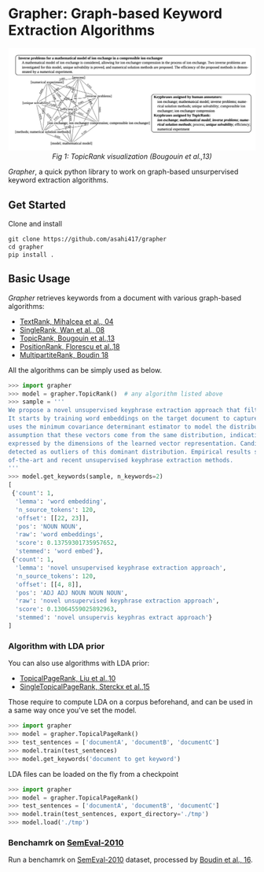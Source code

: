 # Grapher: Graph-based Keyword Extraction Algorithms

<p align="center">
  <img src="./asset/topic_rank_fig.png" width="800">
  <br><i>Fig 1: TopicRank visualization (Bougouin et al.,13) </i>
</p>


*Grapher*, a quick python library to work on graph-based unsurpervised keyword extraction algorithms.

## Get Started
Clone and install

```
git clone https://github.com/asahi417/grapher
cd grapher
pip install .
```

## Basic Usage
*Grapher* retrieves keywords from a document with various graph-based algorithms:
- [TextRank, Mihalcea et al., 04](https://web.eecs.umich.edu/~mihalcea/papers/mihalcea.emnlp04.pdf)
- [SingleRank, Wan et al., 08](https://aclanthology.info/pdf/C/C08/C08-1122.pdf)
- [TopicRank, Bougouin et al.,13](http://www.aclweb.org/anthology/I13-1062)
- [PositionRank, Florescu et al.,18](http://people.cs.ksu.edu/~ccaragea/papers/acl17.pdf)
- [MultipartiteRank, Boudin 18](https://arxiv.org/pdf/1803.08721.pdf)

All the algorithms can be simply used as below.

```python
>>> import grapher
>>> model = grapher.TopicRank()  # any algorithm listed above
>>> sample = '''
We propose a novel unsupervised keyphrase extraction approach that filters candidate keywords using outlier detection.
It starts by training word embeddings on the target document to capture semantic regularities among the words. It then
uses the minimum covariance determinant estimator to model the distribution of non-keyphrase word vectors, under the
assumption that these vectors come from the same distribution, indicative of their irrelevance to the semantics
expressed by the dimensions of the learned vector representation. Candidate keyphrases only consist of words that are
detected as outliers of this dominant distribution. Empirical results show that our approach outperforms state
of-the-art and recent unsupervised keyphrase extraction methods.
'''
>>> model.get_keywords(sample, n_keywords=2)
[
 {'count': 1,
  'lemma': 'word embedding',
  'n_source_tokens': 120,
  'offset': [[22, 23]],
  'pos': 'NOUN NOUN',
  'raw': 'word embeddings',
  'score': 0.13759301735957652,
  'stemmed': 'word embed'},
 {'count': 1,
  'lemma': 'novel unsupervised keyphrase extraction approach',
  'n_source_tokens': 120,
  'offset': [[4, 8]],
  'pos': 'ADJ ADJ NOUN NOUN NOUN',
  'raw': 'novel unsupervised keyphrase extraction approach',
  'score': 0.13064559025892963,
  'stemmed': 'novel unsupervis keyphras extract approach'}
]
```

### Algorithm with LDA prior
You can also use algorithms with LDA prior:
- [TopicalPageRank, Liu et al.,10](http://nlp.csai.tsinghua.edu.cn/~lzy/publications/emnlp2010.pdf)
- [SingleTopicalPageRank, Sterckx et al.,15](https://core.ac.uk/download/pdf/55828317.pdf)

Those require to compute LDA on a corpus beforehand, and can be used in a same way once you've set the model. 
```python
>>> import grapher
>>> model = grapher.TopicalPageRank()
>>> test_sentences = ['documentA', 'documentB', 'documentC']
>>> model.train(test_sentences)
>>> model.get_keywords('document to get keyword')
``` 

LDA files can be loaded on the fly from a checkpoint

```python
>>> import grapher
>>> model = grapher.TopicalPageRank()
>>> test_sentences = ['documentA', 'documentB', 'documentC']
>>> model.train(test_sentences, export_directory='./tmp')
>>> model.load('./tmp')
```

### Benchamrk on [SemEval-2010](https://www.aclweb.org/anthology/S10-1004.pdf)
Run a benchamrk on [SemEval-2010](https://www.aclweb.org/anthology/S10-1004.pdf) dataset, processed by 
[Boudin et al., 16](https://www.aclweb.org/anthology/W16-3917.pdf).